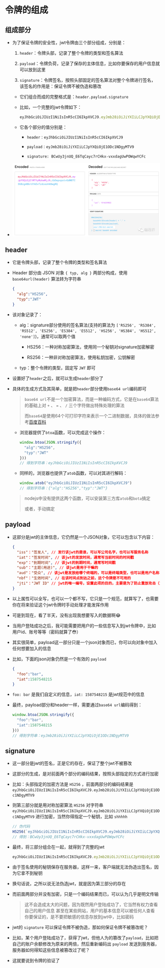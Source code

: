 # 令牌的组成

## 组成部分

+ 为了保证令牌的安全性，jwt令牌由三个部分组成，分别是：

  1. `header`：令牌头部，记录了整个令牌的类型和签名算法

  2. `payload`：令牌负荷，记录了保存的主体信息，比如你要保存的用户信息就可以放到这里

  3. `signature`：令牌签名，按照头部固定的签名算法对整个令牌进行签名，该签名的作用是：保证令牌不被伪造和篡改

    + 它们组合而成的完整格式是：`header.payload.signature`

    + 比如，一个完整的jwt令牌如下：

      ```js
      eyJhbGciOiJIUzI1NiIsInR5cCI6IkpXVCJ9.eyJmb28iOiJiYXIiLCJpYXQiOjE1ODc1NDgyMTV9.BCwUy3jnUQ_E6TqCayc7rCHkx-vxxdagUwPOWqwYCFc
      ```

    + 它各个部分的值分别是：

        + `header：eyJhbGciOiJIUzI1NiIsInR5cCI6IkpXVCJ9`

        + `payload：eyJmb28iOiJiYXIiLCJpYXQiOjE1ODc1NDgyMTV9`

        + `signature: BCwUy3jnUQ_E6TqCayc7rCHkx-vxxdagUwPOWqwYCFc`

+ ![](./jwt.png)

## header

+ 它是令牌头部，记录了整个令牌的类型和签名算法

+ Header 部分由 JSON 对象 `{ typ, alg }` 两部分构成，使用 `base64url(header)` 算法转为字符串

  ```json
  {
    "alg":"HS256",
    "typ":"JWT"
  }
  ```

+ 该对象记录了：

  + alg：signature部分使用的签名算法(支持的算法为 `['RS256', 'RS384', 'RS512', 'ES256', 'ES384', 'ES512', 'HS256', 'HS384', 'HS512', 'none']`)，通常可以取两个值

    + HS256：一种对称加密算法，使用同一个秘钥对signature加密解密

    + RS256：一种非对称加密算法，使用私钥加密，公钥解密

  + typ：整个令牌的类型，固定写 `JWT` 即可

+ 设置好了`header`之后，就可以生成`header`部分了

+ 具体的生成方式及其简单，就是把`header`部分使用`base64 url`编码即可

  > `base64 url`不是一个加密算法，而是一种编码方式，它是在`base64`算法的基础上对 `+` 、 `=` 、 `/` 三个字符做出特殊处理的算法
  >
  > 而`base64`是使用64个可打印字符来表示一个二进制数据，具体的做法参考[百度百科](https://baike.baidu.com/item/base64/8545775?fr=aladdin "百度百科")

  + 浏览器提供了`btoa`函数，可以完成这个操作：

    ```js
    window.btoa(JSON.stringify({
      "alg":"HS256",
      "typ":"JWT"
    }))
    // 得到字符串：eyJhbGciOiJIUzI1NiIsInR5cCI6IkpXVCJ9
    ```

  + 同样的，浏览器也提供了`atob`函数，可以对其进行解码：

    ```js
    window.atob("eyJhbGciOiJIUzI1NiIsInR5cCI6IkpXVCJ9")
    // 得到字符串：{"alg":"HS256","typ":"JWT"}
    ```

  > nodejs中没有提供这两个函数，可以安装第三方库`atob`和`bota`搞定
  >
  > 或者，手动搞定

## payload

+ 这部分是jwt的主体信息，它仍然是一个JSON对象，它可以包含以下内容：

  ```json
  {
    "iss"："签发人", // 发行该jwt的是谁，可以写公司名字，也可以写服务名称
    "iat"："签发时间", // 该jwt的发放时间，通常写当前时间的时间戳
    "exp"："到期时间", // 该jwt的到期时间，通常写时间戳
    "sub"："主题(用途)", // 该jwt是用于干嘛的
    "aud"："受众", // 该jwt是发放给哪个终端的，可以是终端类型，也可以是用户名称，随意一点
    "nbf"："生效时间", // 在该时间点到达之前，这个令牌是不可用的
    "jti"："JWT ID" // jwt的唯一编号，设置此项的目的，主要是为了防止重放攻击（重放攻击是在某些场景下，用户使用之前的令牌发送到服务器，被服务器正确的识别，从而导致不可预期的行为发生）
  }
  ```

+ 以上属性可以全写，也可以一个都不写，它只是一个规范，就算写了，也需要你在将来验证这个jwt令牌时手动处理才能发挥作用

+ 可是到现在，看了半天，没有出现我想要写入的数据啊😂

+ 当用户登陆成功之后，我可能需要把用户的一些信息写入到jwt令牌中，比如用户id、账号等等（密码就算了😳）

+ 其实很简单，payload这一部分只是一个json对象而已，你可以向对象中加入任何想要加入的信息

+ 比如，下面的json对象仍然是一个有效的 `payload`

  ```json
  {
    "foo":"bar",
    "iat":1587548215
  }
  ```

+ `foo: bar` 是我们自定义的信息，`iat: 1587548215` 是jwt规范中的信息

+ 最终，payload部分和header一样，需要通过`base64 url`编码得到：

  ```js
  window.btoa(JSON.stringify({
    "foo":"bar",
    "iat":1587548215
  }))
  // 得到字符串：eyJmb28iOiJiYXIiLCJpYXQiOjE1ODc1NDgyMTV9
  ```

## signature

+ 这一部分是jwt的签名，正是它的存在，保证了整个jwt不被篡改

+ 这部分的生成，是对前面两个部分的编码结果，按照头部指定的方式进行加密

+ 比如：头部指定的加密方法是 `HS256` ，前面两部分的编码结果是`eyJhbGciOiJIUzI1NiIsInR5cCI6IkpXVCJ9.eyJmb28iOiJiYXIiLCJpYXQiOjE1ODc1NDgyMTV9`

+ 则第三部分就是用对称加密算法 `HS256` 对字符串 `eyJhbGciOiJIUzI1NiIsInR5cCI6IkpXVCJ9.eyJmb28iOiJiYXIiLCJpYXQiOjE1ODc1NDgyMTV9` 进行加密，当然你得指定一个秘钥，比如 `shhhhh`

  ```js
  // 伪代码
  HS256(`eyJhbGciOiJIUzI1NiIsInR5cCI6IkpXVCJ9.eyJmb28iOiJiYXIiLCJpYXQiOjE1ODc1NDgyMTV9`, "shhhhh")
  // 得到：BCwUy3jnUQ_E6TqCayc7rCHkx-vxxdagUwPOWqwYCFc
  ```

+ 最终，将三部分组合在一起，就得到了完整的jwt

  ```js
  eyJhbGciOiJIUzI1NiIsInR5cCI6IkpXVCJ9.eyJmb28iOiJiYXIiLCJpYXQiOjE1ODc1NDgyMTV9.BCwUy3jnUQ_E6TqCayc7rCHkx-vxxdagUwPOWqwYCFc
  ```

+ 由于签名使用的秘钥保存在服务器，这样一来，客户端就无法伪造出签名，因为它拿不到秘钥

+ 换句话说，之所以说无法伪造jwt，就是因为第三部分的存在

+ 而前面两部分并没有加密，只是一个编码结果而已，可以认为几乎是明文传输

  > 这不会造成太大的问题，因为既然用户登陆成功了，它当然有权力查看自己的用户信息
  > &#x20;  &#x20;
  > &#x20;   甚至在某些网站，用户的基本信息可以被任何人查看
  > &#x20;  &#x20;
  > &#x20;   你要保证的，是不要把敏感的信息存放到jwt中，比如密码

+ jwt的 `signature` 可以保证令牌不被伪造，那如何保证令牌不被篡改呢？

+ 比如，某个用户登陆成功了，获得了jwt，但他人为的篡改了`payload`，比如把自己的账户余额修改为原来的两倍，然后重新编码出 `payload` 发送到服务器，服务器如何得知这些信息被篡改过了呢？

+ 这就要说到令牌的验证了
